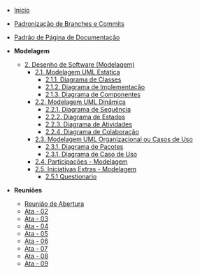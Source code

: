 <!-- docs/_sidebar.md -->

- [Início](/)
<!-- - [Projetos](/Projeto/Projeto.md) -->
- [Padronização de Branches e Commits](./Projeto/IniciativasExtras/PadronizacaoBranchesCommits.md)
- [Padrão de Página de Documentação](./Projeto/IniciativasExtras/PadraoDePagina.md)

- **Modelagem**

  - [2. Desenho de Software (Modelagem)](Modelagem/2.Modelagem.md)
    - [2.1. Modelagem UML Estática](Modelagem/2.1.ModelagemEstatica.md)
      - [2.1.1. Diagrama de Classes](Modelagem/2.1.1.DiagramaDeClasses.md)
      - [2.1.2. Diagrama de Implementação](Modelagem/2.1.2.DigramaDeImplementação.md)
      - [2.1.3. Diagrama de Componentes](Modelagem/2.1.3.DiagramaComponentes.md)
    - [2.2. Modelagem UML Dinâmica](Modelagem/2.2.ModelagemDinamica.md)
      - [2.2.1. Diagrama de Sequência](Modelagem/2.2.1.DiagramaDeSequencia.md)
      - [2.2.2. Diagrama de Estados](Modelagem/2.2.2.DiagramaDeEstados)
      - [2.2.3. Diagrama de Atividades](Modelagem/2.2.3.DiagramaAtividade.md)
      - [2.2.4. Diagrama de Colaboração](modelagem/2.2.2.DiagramaDeColaboração.md)
    - [2.3. Modelagem UML Organizacional ou Casos de Uso](Modelagem/2.3.ModelagemOrganizacionalCasosDeUso.md)
      - [2.3.1. Diagrama de Pacotes](Modelagem/2.3.1.DiagramaDePacotes.md)
      - [2.3.1. Diagrama de Caso de Uso](Modelagem/2.3.2.DiagramaCasoUso.md)
    - [2.4. Participações - Modelagem](Modelagem/2.4.ParticipacoesModelagem.md)
    - [2.5. Iniciativas Extras - Modelagem](Modelagem/2.5.IniciativasExtras.md)
      - [2.5.1 Questionario](Modelagem/2.5.1.Questionario.md)

- **Reuniões**
    - [Reunião de Abertura](Projeto/IniciativasExtras/ata_01.md)
    - [Ata - 02](Projeto/IniciativasExtras/ata_02.md)
    - [Ata - 03](Projeto/IniciativasExtras/ata_03.md)
    - [Ata - 04](Projeto/IniciativasExtras/ata_04.md)
    - [Ata - 05](Projeto/IniciativasExtras/ata_05.md)
    - [Ata - 06](Projeto/IniciativasExtras/ata_06.md)
    - [Ata - 07](Projeto/IniciativasExtras/ata_07.md)
    - [Ata - 08](Projeto/IniciativasExtras/ata_08.md)
    - [Ata - 09](Projeto/IniciativasExtras/ata_09.md)
